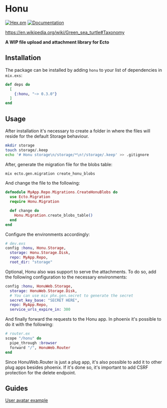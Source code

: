 # Honu

[![Hex.pm](https://img.shields.io/hexpm/v/honu)](https://hex.pm/packages/honu) [![Documentation](https://img.shields.io/badge/documentation-gray)](https://hexdocs.pm/honu/)

https://en.wikipedia.org/wiki/Green_sea_turtle#Taxonomy

**A WIP file upload and attachment library for Ecto**

## Installation

The package can be installed by adding `honu` to your list of dependencies in `mix.exs`:

```elixir
def deps do
  [
    {:honu, "~> 0.3.0"}
  ]
end
```

## Usage

After installation it's necessary to create a folder in where the files will reside for the default Storage behaviour.

```bash
mkdir storage
touch storage/.keep
echo '# Honu storage\n/storage/*\n!/storage/.keep' >> .gitignore
```

After, generate the migration file for the blobs table:

```bash
mix ecto.gen.migration create_honu_blobs
```

And change the file to the following:

```elixir
defmodule MyApp.Repo.Migrations.CreateHonuBlobs do
  use Ecto.Migration
  require Honu.Migration

  def change do
    Honu.Migration.create_blobs_table()
  end
end
```

Configure the environments accordingly:

```elixir
# dev.exs
config :honu, Honu.Storage,
  storage: Honu.Storage.Disk,
  repo: MyApp.Repo,
  root_dir: "storage"
```

Optional, Honu also was support to serve the attachments.
To do so, add the following configuration to the necessary environments:

```elixir
config :honu, HonuWeb.Storage,
  storage: HonuWeb.Storage.Disk,
  # You can use mix phx.gen.secret to generate the secret
  secret_key_base: "SECRET HERE",
  repo: MyApp.Repo,
  service_urls_expire_in: 300
```

And finally forward the requests to the Honu app.
In phoenix it's possible to do it with the following:

```elixir
# router.ex
scope "/honu" do
  pipe_through :browser
  forward "/", HonuWeb.Router
end
```

Since HonuWeb.Router is just a plug app, it's also possible to add it to other plug apps besides phoenix.
If it's done so, it's important to add CSRF protection for the delete endpoint.

## Guides

[User avatar example](guides/user_avatar.md)

